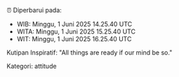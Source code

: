 ⏰ Diperbarui pada:
- WIB: Minggu, 1 Juni 2025 14.25.40 UTC
- WITA: Minggu, 1 Juni 2025 15.25.40 UTC
- WIT: Minggu, 1 Juni 2025 16.25.40 UTC

Kutipan Inspiratif:
"All things are ready if our mind be so."


Kategori: attitude

